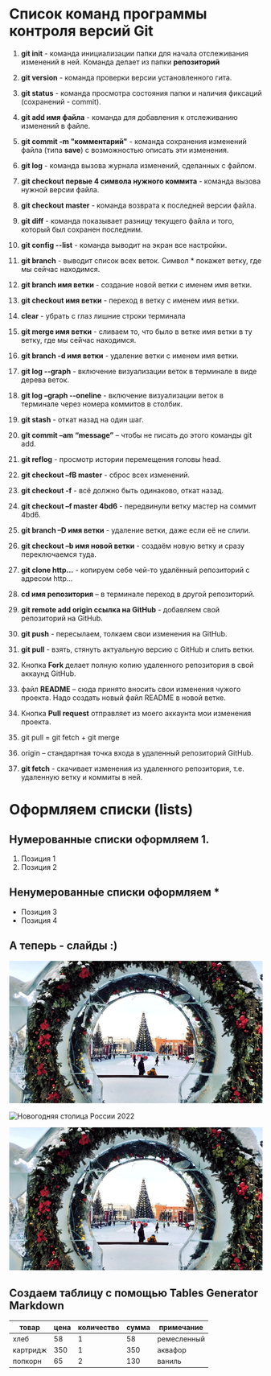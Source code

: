 # Список команд программы контроля версий Git


1. **git init** - команда инициализации папки для начала отслеживания изменений в ней. Команда делает из папки **репозиторий**

2. **git version** - команда проверки версии установленного гита.

3. **git status** -  команда просмотра состояния папки и наличия фиксаций (сохранений - commit).

4. **git add имя файла** - команда для добавления к отслеживанию изменений в файле.

5. **git commit -m "комментарий"** - команда сохранения изменений файла (типа **save**) с возможностью описать эти изменения.

6. **git log** - команда вызова журнала изменений, сделанных с файлом.

7. **git checkout первые 4 символа нужного коммита** - команда вызова нужной версии файла.

8. **git checkout master** - команда возврата к последней версии файла.

9. **git diff** - команда показывает разницу текущего файла и того, который был сохранен последним.

10. **git config --list** - команда выводит на экран все настройки.

11. **git branch** - выводит список всех веток. Символ * покажет ветку, где мы сейчас находимся.

12. **git branch имя ветки** - создание новой ветки с именем имя ветки.

13. **git checkout имя ветки** - переход в ветку с именем имя ветки.

14. **clear** - убрать с глаз лишние строки терминала

15. **git merge имя ветки** - сливаем то, что было в ветке имя ветки в ту ветку, где мы сейчас находимся.

16. **git branch -d имя ветки** - удаление ветки с именем имя ветки.

17. **git log --graph** - включение визуализации веток в терминале в виде дерева веток.

18. **git log –graph --oneline** - включение визуализации веток в терминале через номера коммитов в столбик.

19. **git stash** - откат назад на один шаг.

19. **git commit –am “message”** – чтобы не писать до этого команды git add.

20. **git reflog** - просмотр истории перемещения головы head.

21. **git checkout –fB master** - сброс всех изменений.

22. **git checkout -f** - всё должно быть одинаково, откат назад.

23. **git checkout –f master 4bd6** - передвинули ветку мастер на соммит 4bd6.

24. **git branch –D имя ветки** - удаление ветки, даже если её не слили.

25. **git checkout –b имя новой ветки** - создаём новую ветку и сразу переключаемся туда.

25. **git clone http…** - копируем себе чей-то удалённый репозиторий с адресом http…

26. **cd имя репозитория** – в терминале переход в другой репозиторий.

27. **git remote add origin ссылка на GitHub** - добавляем свой репозиторий на GitHub.

28. **git push** - пересылаем, толкаем свои изменения на GitHub.

29. **git pull** - взять, стянуть актуальную версию с GitHub и слить ветки.

30. Кнопка **Fork** делает полную копию удаленного репозитория в свой аккаунд GitHub.

31. файл **README** – сюда принято вносить свои изменения чужого проекта. Надо создать новый файл README в новой ветке.

32. Кнопка **Pull request** отправляет из моего аккаунта мои изменения проекта.

33. git pull = git fetch + git merge

34. origin – стандартная точка входа в удаленный репозиторий GitHub.

35. **git fetch** - скачивает изменения из удаленного репозитория, т.е. удаленную ветку и коммиты в ней.

# Оформляем списки (lists)

## Нумерованные списки оформляем 1.

1. Позиция 1
2. Позиция 2

## Ненумерованные списки оформляем *

* Позиция 3
* Позиция 4


## А теперь - слайды :)

![Новогодний Новосиб](/Novosib.jpeg)

![Новогодняя столица России 2022](/https://experience.tripster.ru/experience/40245/)

![Новогодний Новосиб](/Novosib.jpeg "Вид на главную ёлку")

## Создаем таблицу с помощью Tables Generator Markdown

| товар    | цена | количество | сумма | примечание  |
|----------|------|------------|-------|-------------|
| хлеб     | 58   | 1          | 58    | ремесленный |
| картридж | 350  | 1          | 350   | аквафор     |
| попкорн  | 65   | 2          | 130   | ваниль      |